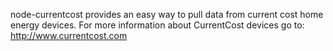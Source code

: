 node-currentcost provides an easy way to pull data from current cost home energy devices. For more information about CurrentCost devices go to:
http://www.currentcost.com
